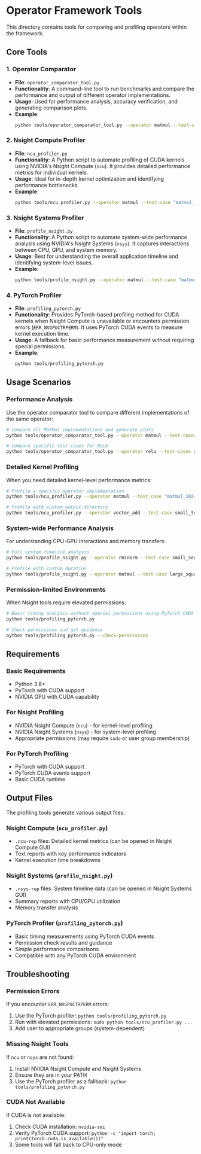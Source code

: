 # Operator Framework Tools

This directory contains tools for comparing and profiling operators within the framework.

## Core Tools

### 1. Operator Comparator
- **File**: `operator_comparator_tool.py`
- **Functionality**: A command-line tool to run benchmarks and compare the performance and output of different operator implementations.
- **Usage**: Used for performance analysis, accuracy verification, and generating comparison plots.
- **Example**:
  ```bash
  python tools/operator_comparator_tool.py --operator matmul --test-cases small_square --plot
  ```

### 2. Nsight Compute Profiler
- **File**: `ncu_profiler.py`
- **Functionality**: A Python script to automate profiling of CUDA kernels using NVIDIA's Nsight Compute (`ncu`). It provides detailed performance metrics for individual kernels.
- **Usage**: Ideal for in-depth kernel optimization and identifying performance bottlenecks.
- **Example**:
  ```bash
  python tools/ncu_profiler.py --operator matmul --test-case "matmul_1024x1024x1024"
  ```

### 3. Nsight Systems Profiler
- **File**: `profile_nsight.py`
- **Functionality**: A Python script to automate system-wide performance analysis using NVIDIA's Nsight Systems (`nsys`). It captures interactions between CPU, GPU, and system memory.
- **Usage**: Best for understanding the overall application timeline and identifying system-level issues.
- **Example**:
  ```bash
  python tools/profile_nsight.py --operator matmul --test-case "matmul_1024x1024x1024"
  ```

### 4. PyTorch Profiler
- **File**: `profiling_pytorch.py`
- **Functionality**: Provides PyTorch-based profiling method for CUDA kernels when Nsight Compute is unavailable or encounters permission errors (`ERR_NVGPUCTRPERM`). It uses PyTorch CUDA events to measure kernel execution time.
- **Usage**: A fallback for basic performance measurement without requiring special permissions.
- **Example**:
  ```bash
  python tools/profiling_pytorch.py
  ```

## Usage Scenarios

### Performance Analysis
Use the operator comparator tool to compare different implementations of the same operator:
```bash
# Compare all MatMul implementations and generate plots
python tools/operator_comparator_tool.py --operator matmul --test-cases all --plot --output-dir results

# Compare specific test cases for ReLU
python tools/operator_comparator_tool.py --operator relu --test-cases small_tensor,large_tensor
```

### Detailed Kernel Profiling
When you need detailed kernel-level performance metrics:
```bash
# Profile a specific operator implementation
python tools/ncu_profiler.py --operator matmul --test-case "matmul_1024x1024x1024"

# Profile with custom output directory
python tools/ncu_profiler.py --operator vector_add --test-case small_tensor --output-dir profiling_results
```

### System-wide Performance Analysis
For understanding CPU-GPU interactions and memory transfers:
```bash
# Full system timeline analysis
python tools/profile_nsight.py --operator rmsnorm --test-case small_sequence

# Profile with custom duration
python tools/profile_nsight.py --operator matmul --test-case large_square --duration 30
```

### Permission-limited Environments
When Nsight tools require elevated permissions:
```bash
# Basic timing analysis without special permissions using PyTorch CUDA events
python tools/profiling_pytorch.py

# Check permissions and get guidance
python tools/profiling_pytorch.py --check-permissions
```

## Requirements

### Basic Requirements
- Python 3.8+
- PyTorch with CUDA support
- NVIDIA GPU with CUDA capability

### For Nsight Profiling
- NVIDIA Nsight Compute (`ncu`) - for kernel-level profiling
- NVIDIA Nsight Systems (`nsys`) - for system-level profiling
- Appropriate permissions (may require `sudo` or user group membership)

### For PyTorch Profiling
- PyTorch with CUDA support
- PyTorch CUDA events support
- Basic CUDA runtime

## Output Files

The profiling tools generate various output files:

### Nsight Compute (`ncu_profiler.py`)
- `.ncu-rep` files: Detailed kernel metrics (can be opened in Nsight Compute GUI)
- Text reports with key performance indicators
- Kernel execution time breakdowns

### Nsight Systems (`profile_nsight.py`)
- `.nsys-rep` files: System timeline data (can be opened in Nsight Systems GUI)
- Summary reports with CPU/GPU utilization
- Memory transfer analysis

### PyTorch Profiler (`profiling_pytorch.py`)
- Basic timing measurements using PyTorch CUDA events
- Permission check results and guidance
- Simple performance comparisons
- Compatible with any PyTorch CUDA environment

## Troubleshooting

### Permission Errors
If you encounter `ERR_NVGPUCTRPERM` errors:
1. Use the PyTorch profiler: `python tools/profiling_pytorch.py`
2. Run with elevated permissions: `sudo python tools/ncu_profiler.py ...`
3. Add user to appropriate groups (system-dependent)

### Missing Nsight Tools
If `ncu` or `nsys` are not found:
1. Install NVIDIA Nsight Compute and Nsight Systems
2. Ensure they are in your PATH
3. Use the PyTorch profiler as a fallback: `python tools/profiling_pytorch.py`

### CUDA Not Available
If CUDA is not available:
1. Check CUDA installation: `nvidia-smi`
2. Verify PyTorch CUDA support: `python -c "import torch; print(torch.cuda.is_available())"`
3. Some tools will fall back to CPU-only mode
